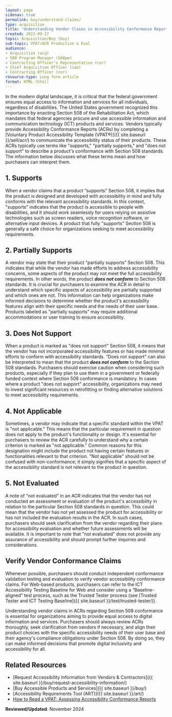 ```yaml
---
layout: page
sidenav: true
permalink: buy/understand-claims/
type: acquisition
title: 'Understanding Vendor Claims in Accessibility Conformance Reports for Section 508 Conformance'
created: 2023-09-27
topic: Acquisition/Buy (buy)
sub-topic: VPAT/ACR Production & Eval
audience:
- Acquisition (acq)
- 508 Program Manager (508pm)
- Contracting Officer’s Representative (cor)
- Chief Acquisition Officer (cao)
- Contracting Officer (cor)
resource-type: Long form article
format: HTML (html)
---
```


In the modern digital landscape, it is critical that the federal government ensures equal access to information and services for all individuals, regardless of disabilities. The United States government recognized this importance by enacting Section 508 of the Rehabilitation Act, which mandates that federal agencies procure and use accessible information and communication technology (ICT) products and services. Vendors typically provide Accessibility Conformance Reports (ACRs) by completing a [Voluntary Product Accessibility Template (VPAT®)]({{ site.baseurl }}/sell/acr/) to communicate the accessibility status of their products. These ACRs typically use terms like "supports," "partially supports," and "does not support" to describe a product's conformance with Section 508 standards. The information below discusses what these terms mean and how purchasers can interpret them.

## 1. Supports

When a vendor claims that a product “supports" Section 508, it implies that the product is designed and developed with accessibility in mind and fully conforms with the relevant accessibility standards. In this context, "supports" indicates that the product is accessible to people with disabilities, and it should work seamlessly for users relying on assistive technologies such as screen readers, voice recognition software, or alternative input devices. A product that fully "supports" Section 508 is generally a safe choice for organizations seeking to meet accessibility requirements.

## 2. Partially Supports

A vendor may state that their product "partially supports" Section 508. This indicates that while the vendor has made efforts to address accessibility concerns, some aspects of the product may not meet the full accessibility requirements. In other words, the product ***does not conform*** to Section 508 standards. It is crucial for purchasers to examine the ACR in detail to understand which specific aspects of accessibility are partially supported and which ones are not. This information can help organizations make informed decisions to determine whether the product's accessibility features align with their specific needs and the needs of their user base. Products labeled as "partially supports" may require additional accommodations or user training to ensure accessibility.

## 3. Does Not Support

When a product is marked as "does not support" Section 508, it means that the vendor has not incorporated accessibility features or has made minimal efforts to conform with accessibility standards. “Does not support” can also be interpreted to mean that the product ***does not conform*** to the Section 508 standards. Purchasers should exercise caution when considering such products, especially if they plan to use them in a government or federally funded context where Section 508 conformance is mandatory. In cases where a product "does not support" accessibility, organizations may need to invest significant resources in retrofitting or finding alternative solutions to meet accessibility requirements.

## 4. Not Applicable

Sometimes, a vendor may indicate that a specific standard within the VPAT is "not applicable." This means that the particular requirement in question does not apply to the product's functionality or design. It's essential for purchasers to review the ACR carefully to understand why a certain criterion is marked as "not applicable." Common reasons for this designation might include the product not having certain features or functionalities relevant to that criterion. "Not applicable" should not be confused with non-conformance; it simply signifies that a specific aspect of the accessibility standard is not relevant to the product in question.

## 5. Not Evaluated

A note of "not evaluated" in an ACR indicates that the vendor has not conducted an assessment or evaluation of the product's accessibility in relation to the particular Section 508 standards in question. This could mean that the vendor has not yet assessed the product for accessibility or has not included the evaluation results in the ACR. In such cases, purchasers should seek clarification from the vendor regarding their plans for accessibility evaluation and whether future assessments will be available. It is important to note that "not evaluated" does not provide any assurance of accessibility and should prompt further inquiries and considerations.

## Verify Vendor Conformance Claims

Whenever possible, purchasers should conduct independent conformance validation testing and evaluation to verify vendor accessibility conformance claims. For Web-based products, purchasers can refer to the ICT Accessibility Testing Baseline for Web and consider using a “Baseline-aligned” test process, such as the Trusted Tester process (see [Trusted Tester and ICT Testing Baseline]({{ site.baseurl }}/test/trusted-tester/)).

Understanding vendor claims in ACRs regarding Section 508 conformance is essential for organizations aiming to provide equal access to digital information and services. Purchasers should always review ACRs thoroughly, seek clarification from vendors if necessary, and align their product choices with the specific accessibility needs of their user base and their agency's compliance obligations under Section 508. By doing so, they can make informed decisions that promote digital inclusivity and accessibility for all.

## Related Resources

  * [Request Accessibility Information from Vendors & Contractors]({{ site.baseurl }}/buy/request-accessibility-information/)
  * [Buy Accessible Products and Services]({{ site.baseurl }}/buy/)
  * [Accessibility Requirements Tool (ART)]({{ site.baseurl }}/art/)
  * <a href="https://mw19.mwconf.org/paper/how-to-read-a-vpat-assessing-accessibility-conformance-reports/" target="_blank" class="usa-link--external">How to Read a VPAT: Assessing Accessibility Conformance Reports</a>
  
**Reviewed/Updated**: November 2024
